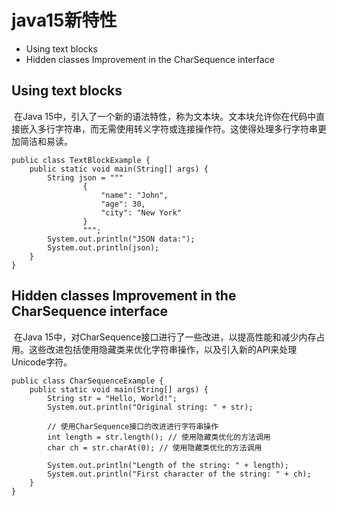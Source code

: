 # java15新特性

- Using text blocks
- Hidden classes Improvement in the CharSequence interface

## Using text blocks

​         在Java 15中，引入了一个新的语法特性，称为文本块。文本块允许你在代码中直接嵌入多行字符串，而无需使用转义字符或连接操作符。这使得处理多行字符串更加简洁和易读。

```
public class TextBlockExample {
    public static void main(String[] args) {
        String json = """
                {
                    "name": "John",
                    "age": 30,
                    "city": "New York"
                }
                """;
        System.out.println("JSON data:");
        System.out.println(json);
    }
}
```

## Hidden classes Improvement in the CharSequence interface

​        在Java 15中，对CharSequence接口进行了一些改进，以提高性能和减少内存占用。这些改进包括使用隐藏类来优化字符串操作，以及引入新的API来处理Unicode字符。

```
public class CharSequenceExample {
    public static void main(String[] args) {
        String str = "Hello, World!";
        System.out.println("Original string: " + str);

        // 使用CharSequence接口的改进进行字符串操作
        int length = str.length(); // 使用隐藏类优化的方法调用
        char ch = str.charAt(0); // 使用隐藏类优化的方法调用

        System.out.println("Length of the string: " + length);
        System.out.println("First character of the string: " + ch);
    }
}

```

